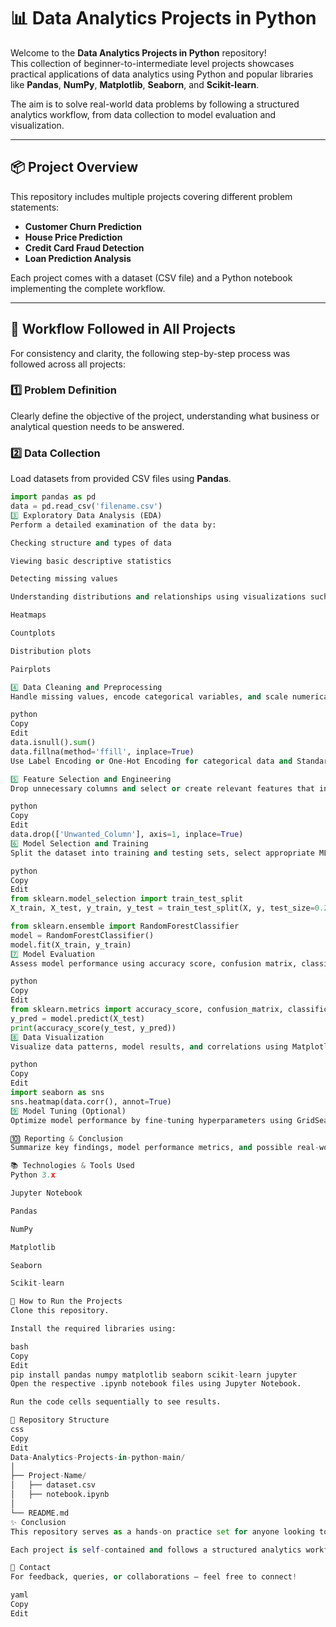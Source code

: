 # 📊 Data Analytics Projects in Python

Welcome to the **Data Analytics Projects in Python** repository!  
This collection of beginner-to-intermediate level projects showcases practical applications of data analytics using Python and popular libraries like **Pandas**, **NumPy**, **Matplotlib**, **Seaborn**, and **Scikit-learn**.  

The aim is to solve real-world data problems by following a structured analytics workflow, from data collection to model evaluation and visualization.

---

## 📦 Project Overview

This repository includes multiple projects covering different problem statements:

- **Customer Churn Prediction**
- **House Price Prediction**
- **Credit Card Fraud Detection**
- **Loan Prediction Analysis**

Each project comes with a dataset (CSV file) and a Python notebook implementing the complete workflow.

---

## 📝 Workflow Followed in All Projects

For consistency and clarity, the following step-by-step process was followed across all projects:

### 1️⃣ Problem Definition
Clearly define the objective of the project, understanding what business or analytical question needs to be answered.

### 2️⃣ Data Collection
Load datasets from provided CSV files using **Pandas**.

```python
import pandas as pd
data = pd.read_csv('filename.csv')
3️⃣ Exploratory Data Analysis (EDA)
Perform a detailed examination of the data by:

Checking structure and types of data

Viewing basic descriptive statistics

Detecting missing values

Understanding distributions and relationships using visualizations such as:

Heatmaps

Countplots

Distribution plots

Pairplots

4️⃣ Data Cleaning and Preprocessing
Handle missing values, encode categorical variables, and scale numerical features to prepare clean, consistent data for model building.

python
Copy
Edit
data.isnull().sum()
data.fillna(method='ffill', inplace=True)
Use Label Encoding or One-Hot Encoding for categorical data and StandardScaler for scaling.

5️⃣ Feature Selection and Engineering
Drop unnecessary columns and select or create relevant features that influence model outcomes.

python
Copy
Edit
data.drop(['Unwanted_Column'], axis=1, inplace=True)
6️⃣ Model Selection and Training
Split the dataset into training and testing sets, select appropriate ML models based on the problem type (classification or regression), and train the models.

python
Copy
Edit
from sklearn.model_selection import train_test_split
X_train, X_test, y_train, y_test = train_test_split(X, y, test_size=0.2, random_state=42)

from sklearn.ensemble import RandomForestClassifier
model = RandomForestClassifier()
model.fit(X_train, y_train)
7️⃣ Model Evaluation
Assess model performance using accuracy score, confusion matrix, classification report, or R² score depending on the type of problem.

python
Copy
Edit
from sklearn.metrics import accuracy_score, confusion_matrix, classification_report
y_pred = model.predict(X_test)
print(accuracy_score(y_test, y_pred))
8️⃣ Data Visualization
Visualize data patterns, model results, and correlations using Matplotlib and Seaborn.

python
Copy
Edit
import seaborn as sns
sns.heatmap(data.corr(), annot=True)
9️⃣ Model Tuning (Optional)
Optimize model performance by fine-tuning hyperparameters using GridSearchCV or RandomizedSearchCV.

🔟 Reporting & Conclusion
Summarize key findings, model performance metrics, and possible real-world implications or business recommendations.

📚 Technologies & Tools Used
Python 3.x

Jupyter Notebook

Pandas

NumPy

Matplotlib

Seaborn

Scikit-learn

🚀 How to Run the Projects
Clone this repository.

Install the required libraries using:

bash
Copy
Edit
pip install pandas numpy matplotlib seaborn scikit-learn jupyter
Open the respective .ipynb notebook files using Jupyter Notebook.

Run the code cells sequentially to see results.

📂 Repository Structure
css
Copy
Edit
Data-Analytics-Projects-in-python-main/
│
├── Project-Name/
│   ├── dataset.csv
│   ├── notebook.ipynb
│
└── README.md
✨ Conclusion
This repository serves as a hands-on practice set for anyone looking to learn data analytics, perform end-to-end data analysis projects, and apply machine learning models to real-world problems using Python.

Each project is self-contained and follows a structured analytics workflow that can be adapted to different problem statements and datasets.

📌 Contact
For feedback, queries, or collaborations — feel free to connect!

yaml
Copy
Edit
